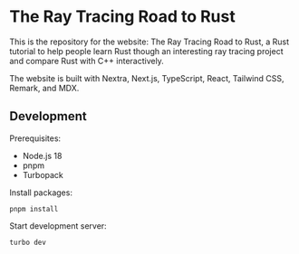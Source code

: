 # The Ray Tracing Road to Rust

This is the repository for the website: The Ray Tracing Road to Rust, a Rust tutorial to help people learn Rust though an interesting ray tracing project and compare Rust with C++ interactively.

The website is built with Nextra, Next.js, TypeScript, React, Tailwind CSS, Remark, and MDX.

## Development

Prerequisites:

*   Node.js 18
*   pnpm
*   Turbopack

Install packages:

```
pnpm install
```

Start development server:

```
turbo dev
```
